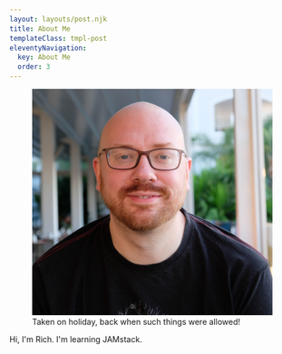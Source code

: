 ```yaml
---
layout: layouts/post.njk
title: About Me
templateClass: tmpl-post
eleventyNavigation:
  key: About Me
  order: 3
---
```



<figure class="figure">
  <img src="../img/rich.jpg" class="img-fluid" alt="Picture of Rich, who runs his blog">
  <figcaption class="figure-caption">
   Taken on holiday, back when such things were allowed!
  </figcaption>
</figure>
Hi, I'm Rich. I'm learning JAMstack.
